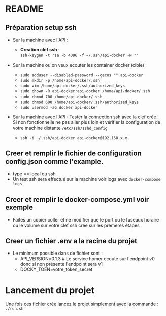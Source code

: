 # README

## Préparation setup ssh

- Sur la machine avec l'API :   
	- **Creation clef ssh** :  
	`ssh-keygen -t rsa -b 4096 -f ~/.ssh/api-docker -N ""`

- Sur la machine ou on veux ecouter les container docker (cible) :  
	- `sudo adduser --disabled-password --gecos "" api-docker`
	- `sudo mkdir -p /home/api-docker/.ssh`
	- `sudo vim /home/api-docker/.ssh/authorized_keys`
	- `sudo chown -R api-docker:api-docker /home/api-docker/.ssh`
	- `sudo chmod 700 /home/api-docker/.ssh`
	- `sudo chmod 600 /home/api-docker/.ssh/authorized_keys`
	- `sudo usermod -aG docker api-docker`

- Sur la machine avec l'API : Tester la connection ssh avec la clef crée !  
Si non fonctionnelle ne pas aller plus loin et vérifier la configuration de votre machine distante `/etc/ssh/sshd_config`       
	- `ssh -i ~/.ssh/api-docker api-docker@192.168.x.x`


## Creer et remplir le fichier de configuration config.json comme l'example.

- type == local ou ssh
- Un test ssh sera effectué sur la machine voir logs avec `docker-compose logs`

## Creer et remplir le docker-compose.yml voir exemple
- Faites un copier coller et ne modifier que le port ou le fuseaux horaire ou le volume sur votre clef ssh crée sur les premères étapes

## Creer un fichier .env a la racine du projet
- Le minimum possible dans de fichier sont :
	- API_VERSION=0.1.3		# Le service homer ecoute sur l'endpoint v0 donc si non présente l'endpoint sera v1
	- DOCKY_TOEN=votre_token_secret 

# Lancement du projet
Une fois ces fichier crée lancez le projet simplement avec la commande : `./run.sh`
<!-- 
# TODO:
Probleme ssh agent avec 2 worker unicorn 
-->
